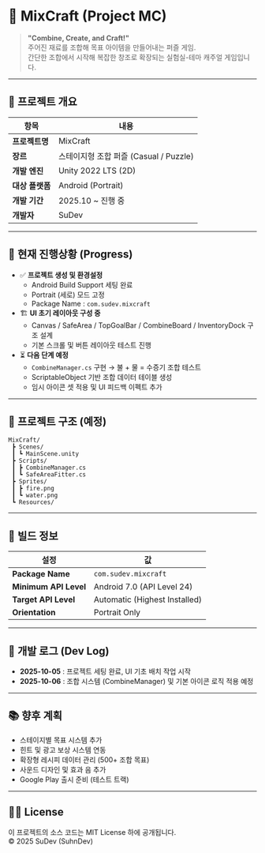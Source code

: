 
# 🧪 MixCraft (Project MC)

> **"Combine, Create, and Craft!"**  
> 주어진 재료를 조합해 목표 아이템을 만들어내는 퍼즐 게임.  
> 간단한 조합에서 시작해 복잡한 창조로 확장되는 실험실-테마 캐주얼 게임입니다.

---

## 🧩 프로젝트 개요
| 항목 | 내용 |
|------|------|
| **프로젝트명** | MixCraft |
| **장르** | 스테이지형 조합 퍼즐 (Casual / Puzzle) |
| **개발 엔진** | Unity 2022 LTS (2D) |
| **대상 플랫폼** | Android (Portrait) |
| **개발 기간** | 2025.10 ~ 진행 중 |
| **개발자** | SuDev |

---

## 🧱 현재 진행상황 (Progress)
- ✅ **프로젝트 생성 및 환경설정**
  - Android Build Support 세팅 완료  
  - Portrait (세로) 모드 고정  
  - Package Name : `com.sudev.mixcraft`
- 🏗️ **UI 초기 레이아웃 구성 중**
  - Canvas / SafeArea / TopGoalBar / CombineBoard / InventoryDock 구조 설계  
  - 기본 스크롤 및 버튼 레이아웃 테스트 진행
- ⏳ **다음 단계 예정**
  - `CombineManager.cs` 구현 → 불 + 물 = 수증기 조합 테스트  
  - ScriptableObject 기반 조합 데이터 테이블 생성  
  - 임시 아이콘 셋 적용 및 UI 피드백 이펙트 추가

---

## 🧩 프로젝트 구조 (예정)

```
MixCraft/
 ┣ Scenes/
 ┃ ┗ MainScene.unity
 ┣ Scripts/
 ┃ ┣ CombineManager.cs
 ┃ ┗ SafeAreaFitter.cs
 ┣ Sprites/
 ┃ ┣ fire.png
 ┃ ┗ water.png
 ┗ Resources/
```

---

## 📱 빌드 정보
| 설정 | 값 |
|------|------|
| **Package Name** | `com.sudev.mixcraft` |
| **Minimum API Level** | Android 7.0 (API Level 24) |
| **Target API Level** | Automatic (Highest Installed) |
| **Orientation** | Portrait Only |

---

## 🚀 개발 로그 (Dev Log)
- **2025-10-05** : 프로젝트 세팅 완료, UI 기초 배치 작업 시작  
- **2025-10-06** : 조합 시스템 (CombineManager) 및 기본 아이콘 로직 적용 예정  

---

## 📚 향후 계획
- 스테이지별 목표 시스템 추가  
- 힌트 및 광고 보상 시스템 연동  
- 확장형 레시피 데이터 관리 (500+ 조합 목표)  
- 사운드 디자인 및 효과 음 추가  
- Google Play 출시 준비 (테스트 트랙)

---

## 🧑‍💻 License
이 프로젝트의 소스 코드는 MIT License 하에 공개됩니다.  
© 2025 SuDev (SuhnDev)
